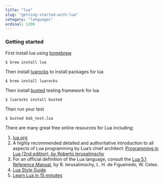 ```yaml
---
title: "lua"
slug: "getting-started-with-lua"
category: "languages"
ordinal: 1200
---
```


### Getting started
First install lua using [homebrew][1]

    $ brew install lua

Then install [luarocks][2] to install packages for lua

    $ brew install luarocks

Then install [busted][3] testing framework for lua

    $ luarocks install busted
    
Then run your test

    $ busted bob_test.lua 
    
There are many great free online resources for Lua including:
 
  1. [lua.org][8]
  2. A highly recommended detailed and authoritative introduction to all aspects of Lua programming by Lua’s chief architect: [Programming in Lua (2nd edition), by Roberto Ierusalimschy][6] 
  3. For an official definition of the Lua language, consult the [Lua 5.1 Reference Manual][7], by R. Ierusalimschy, L. H. de Figueiredo, W. Celes. 
  4. [Lua Style Guide][4]
  5. [Learn Lua in 15 minutes][5] 

[1]: http://brew.sh/
[2]: http://luarocks.org/
[3]: http://olivinelabs.com/busted/
[4]: https://github.com/Olivine-Labs/lua-style-guide
[5]: http://tylerneylon.com/a/learn-lua/
[6]: www.lua.org/pil/
[7]: www.lua.org/manual/5.1/
[8]: www.lua.org